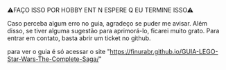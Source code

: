 ⚠FAÇO ISSO POR HOBBY ENT N ESPERE Q EU TERMINE ISSO⚠

Caso perceba algum erro no guia, agradeço se puder me avisar. Além disso, se tiver alguma sugestão para aprimorá-lo, ficarei muito grato. Para entrar em contato, basta abrir um ticket no github.

para ver o guia é só acessar o site "https://finurabr.github.io/GUIA-LEGO-Star-Wars-The-Complete-Saga/"
